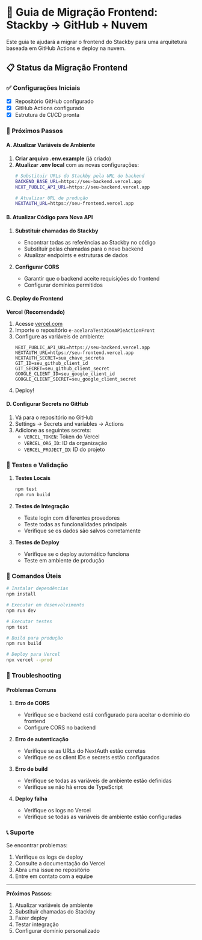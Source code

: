 # 🚀 Guia de Migração Frontend: Stackby → GitHub + Nuvem

Este guia te ajudará a migrar o frontend do Stackby para uma arquitetura baseada em GitHub Actions e deploy na nuvem.

## 📋 Status da Migração Frontend

### ✅ Configurações Iniciais
- [x] Repositório GitHub configurado
- [x] GitHub Actions configurado
- [x] Estrutura de CI/CD pronta

### 🔄 Próximos Passos

#### A. Atualizar Variáveis de Ambiente

1. **Criar arquivo .env.example** (já criado)
2. **Atualizar .env local** com as novas configurações:
   ```bash
   # Substituir URLs do Stackby pela URL do backend
   BACKEND_BASE_URL=https://seu-backend.vercel.app
   NEXT_PUBLIC_API_URL=https://seu-backend.vercel.app
   
   # Atualizar URL de produção
   NEXTAUTH_URL=https://seu-frontend.vercel.app
   ```

#### B. Atualizar Código para Nova API

1. **Substituir chamadas do Stackby**
   - Encontrar todas as referências ao Stackby no código
   - Substituir pelas chamadas para o novo backend
   - Atualizar endpoints e estruturas de dados

2. **Configurar CORS**
   - Garantir que o backend aceite requisições do frontend
   - Configurar domínios permitidos

#### C. Deploy do Frontend

**Vercel (Recomendado)**
1. Acesse [vercel.com](https://vercel.com)
2. Importe o repositório `e-acelaraTest2ComAPIeActionFront`
3. Configure as variáveis de ambiente:
   ```
   NEXT_PUBLIC_API_URL=https://seu-backend.vercel.app
   NEXTAUTH_URL=https://seu-frontend.vercel.app
   NEXTAUTH_SECRET=sua_chave_secreta
   GIT_ID=seu_github_client_id
   GIT_SECRET=seu_github_client_secret
   GOOGLE_CLIENT_ID=seu_google_client_id
   GOOGLE_CLIENT_SECRET=seu_google_client_secret
   ```
4. Deploy!

#### D. Configurar Secrets no GitHub

1. Vá para o repositório no GitHub
2. Settings → Secrets and variables → Actions
3. Adicione as seguintes secrets:
   - `VERCEL_TOKEN`: Token do Vercel
   - `VERCEL_ORG_ID`: ID da organização
   - `VERCEL_PROJECT_ID`: ID do projeto

### 🧪 Testes e Validação

1. **Testes Locais**
   ```bash
   npm test
   npm run build
   ```

2. **Testes de Integração**
   - Teste login com diferentes provedores
   - Teste todas as funcionalidades principais
   - Verifique se os dados são salvos corretamente

3. **Testes de Deploy**
   - Verifique se o deploy automático funciona
   - Teste em ambiente de produção

### 🔧 Comandos Úteis

```bash
# Instalar dependências
npm install

# Executar em desenvolvimento
npm run dev

# Executar testes
npm test

# Build para produção
npm run build

# Deploy para Vercel
npx vercel --prod
```

### 🚨 Troubleshooting

#### Problemas Comuns

1. **Erro de CORS**
   - Verifique se o backend está configurado para aceitar o domínio do frontend
   - Configure CORS no backend

2. **Erro de autenticação**
   - Verifique se as URLs do NextAuth estão corretas
   - Verifique se os client IDs e secrets estão configurados

3. **Erro de build**
   - Verifique se todas as variáveis de ambiente estão definidas
   - Verifique se não há erros de TypeScript

4. **Deploy falha**
   - Verifique os logs no Vercel
   - Verifique se todas as variáveis de ambiente estão configuradas

### 📞 Suporte

Se encontrar problemas:
1. Verifique os logs de deploy
2. Consulte a documentação do Vercel
3. Abra uma issue no repositório
4. Entre em contato com a equipe

---

**Próximos Passos:**
1. Atualizar variáveis de ambiente
2. Substituir chamadas do Stackby
3. Fazer deploy
4. Testar integração
5. Configurar domínio personalizado